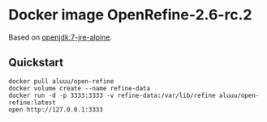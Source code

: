 # Docker image OpenRefine-2.6-rc.2

Based on [openjdk:7-jre-alpine](https://github.com/docker-library/openjdk/blob/54c64cf47d2b705418feb68b811419a223c5a040/7-jre/alpine/Dockerfile).

## Quickstart

```
docker pull aluuu/open-refine
docker volume create --name refine-data
docker run -d -p 3333:3333 -v refine-data:/var/lib/refine aluuu/open-refine:latest
open http://127.0.0.1:3333
```
